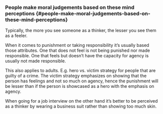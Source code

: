 ### People make moral judgements based on these mind perceptions {#people-make-moral-judgements-based-on-these-mind-perceptions}

Typically, the more you see someone as a thinker, the lesser you see them as a feeler.

When it comes to punishment or taking responsibility it’s usually based those attributes. One that does not feel is not being punished nor made responsible. One that feels but doesn’t have the capacity for agency is usually not made responsible.

This also applies to adults. E.g. hero vs. victim strategy for people that are guilty of a crime. The victim strategy emphasizes on showing that the person has feelings and not so much on agency, hence the punishment will be lesser than if the person is showcased as a hero with the emphasis on agency.

When going for a job interview on the other hand it’s better to be perceived as a thinker by wearing a business suit rather than showing too much skin.